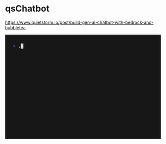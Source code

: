 # qsChatbot
https://www.quietstorm.io/post/build-gen-ai-chatbot-with-bedrock-and-bubbletea

![](https://github.com/quietstormio/qsChatbot/blob/main/chat-demo.gif)
